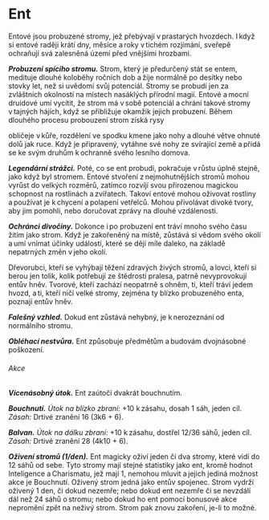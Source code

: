 # Ent
  
Entové jsou probuzené stromy, jež přebývají v prastarých hvozdech. I když si entové raději krátí dny, měsíce a roky v tichém rozjímání, sveřepě ochraňují svá zalesněná území před vnějšími hrozbami.
  
***Probuzení spícího stromu.*** Strom, který je předurčený stát se entem, medituje dlouhé koloběhy ročních dob a žije normálně po desítky nebo stovky let, než si uvědomí svůj potenciál. Stromy se probudí jen za zvláštních okolností na místech nasáklých přírodní magií. Entové a mocní druidové umí vycítit, že strom má v sobě potenciál a chrání takové stromy v tajných hájích, když se přibližuje okamžik jejich probuzení. Během dlouhého procesu probouzení strom získá rysy 
  
obličeje v kůře, rozdělení ve spodku kmene jako nohy a dlouhé větve ohnuté dolů jak ruce. Když je připravený, vytáhne své nohy ze svírající země a přidá se ke svým druhům k ochranně svého lesního domova.
  
***Legendární strážci.*** Poté, co se ent probudí, pokračuje v růstu úplně stejně, jako když byl stromem. Entové stvoření z nejmohutnějších stromů mohou vyrůst do velkých rozměrů, zatímco rozvíjí svou přirozenou magickou schopnost na rostlinách a zvířatech. Takoví entové mohou oživovat rostliny a používat je k chycení a polapení vetřelců. Mohou přivolávat divoké tvory, aby jim pomohli, nebo doručovat zprávy na dlouhé vzdálenosti.
  
***Ochránci divočiny.*** Dokonce i po probuzení ent tráví mnoho svého času žitím jako strom. Když je zakořeněný na místě, zůstává si vědom svého okolí a umí vnímat účinky událostí, které se dějí míle daleko, na základě nepatrných změn v jeho okolí.
  
Dřevorubci, kteří se vyhýbají těžení zdravých živých stromů, a lovci, kteří si berou jen tolik, kolik potřebují ze štědrosti pralesa, patrně nevyprovokují entův hněv. Tvorové, kteří zachází neopatrně s ohněm, ti, kteří tráví jedem hvozd, a ti, kteří ničí velké stromy, zejména ty blízko probuzeného enta, poznají entův hněv.
  
<Monster 
    title="Ent"
    subtitle="Obrovská rostlina, chaotické dobro"
    armor-class="16 (přirozená zbroj)"
    hit-points="138 (12k12 + 60)"
    speed="6 sáhů"
    str="23 (+6)"
    dex="8 (-1)"
    con="21 (+5)"
    int="12 (+1)"
    wis="16 (+3)"
    cha="12 (+1)"
    damage-vulnerabilities="ohnivá"
    damage-resistances="bodná, drtivá"
    senses="pasivní Vnímání 13"
    languages="druidština, elfština, obecná řeč, sylvánština"
    challenge="9 (5 000 ZK)"
    >
    
***Falešný vzhled.*** Dokud ent zůstává nehybný, je k nerozeznání od normálního stromu.
  
***Obléhací nestvůra.*** Ent způsobuje předmětům a budovám dvojnásobné poškození.
  
###### Akce
  
***Vícenásobný útok.*** Ent zaútočí dvakrát bouchnutím.
  
***Bouchnutí.*** *Útok na blízko zbraní:* +10 k zásahu, dosah 1 sáh, jeden cíl. *Zásah:* Drtivé zranění 16 (3k6 + 6).
  
***Balvan.*** *Útok na dálku zbraní:* +10 k zásahu, dostřel 12/36 sáhů, jeden cíl. *Zásah:* Drtivé zranění 28 (4k10 + 6).
  
***Oživení stromů (1/den).*** Ent magicky oživí jeden či dva stromy, které vidí do 12 sáhů od sebe. Tyto stromy mají stejné statistiky jako ent, kromě hodnot Inteligence a Charismatu, jež mají 1, nemohou mluvit a jejich jediná možnost akce je Bouchnutí. Oživený strom jedná jako entův spojenec. Strom vydrží oživený 1 den, či dokud nezemře; nebo dokud ent nezemře či se nevzdálí dál než 24 sáhů o stromu; nebo dokud ho ent pomocí bonusové akce nepromění zpět na neživý strom. Strom pak znovu zakoření, je-li to možné.

</Monster>
